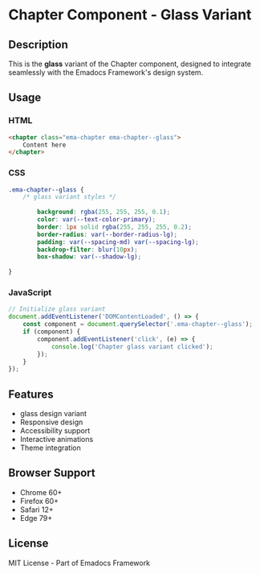 # Chapter Component - Glass Variant

## Description
This is the **glass** variant of the Chapter component, designed to integrate seamlessly with the Emadocs Framework's design system.

## Usage

### HTML
```html
<chapter class="ema-chapter ema-chapter--glass">
    Content here
</chapter>
```

### CSS
```css
.ema-chapter--glass {
    /* glass variant styles */
    
        background: rgba(255, 255, 255, 0.1);
        color: var(--text-color-primary);
        border: 1px solid rgba(255, 255, 255, 0.2);
        border-radius: var(--border-radius-lg);
        padding: var(--spacing-md) var(--spacing-lg);
        backdrop-filter: blur(10px);
        box-shadow: var(--shadow-lg);
    
}
```

### JavaScript
```javascript
// Initialize glass variant
document.addEventListener('DOMContentLoaded', () => {
    const component = document.querySelector('.ema-chapter--glass');
    if (component) {
        component.addEventListener('click', (e) => {
            console.log('Chapter glass variant clicked');
        });
    }
});
```

## Features
- glass design variant
- Responsive design
- Accessibility support
- Interactive animations
- Theme integration

## Browser Support
- Chrome 60+
- Firefox 60+
- Safari 12+
- Edge 79+

## License
MIT License - Part of Emadocs Framework
